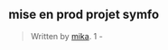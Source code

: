 
## mise en prod projet symfo

> Written by [mika](https://github.com/mikhaelrihani/).
1 - 
<!--stackedit_data:
eyJoaXN0b3J5IjpbMTczMDA3NzEyMCwyMDI0NDQ4OTgsMTI5MT
QyNzA1Myw3MDA2NDQ2NjgsMTMxODM4NjY5M119
-->